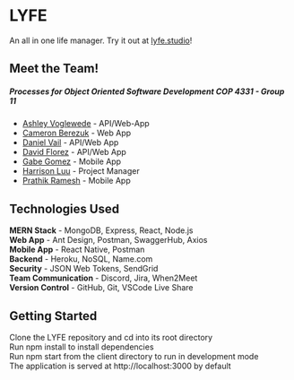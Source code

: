 # LYFE
An all in one life manager.
Try it out at [lyfe.studio](http://lyfe.studio)!

## Meet the Team! 
##### Processes for Object Oriented Software Development COP 4331 - Group 11   
* [Ashley Voglewede](https://github.com/avwede) - API/Web-App    
* [Cameron Berezuk](https://github.com/CameronBerezuk) - Web App     
* [Daniel Vail](https://github.com/d-vail) - API/Web App   
* [David Florez](https://github.com/DMFLo) - API/Web App  
* [Gabe Gomez](https://github.com/ggomez31) - Mobile App
* [Harrison Luu](https://github.com/HrrsnL) - Project Manager 
* [Prathik Ramesh](https://github.com/prathik2001) - Mobile App   

## Technologies Used
**MERN Stack** - MongoDB, Express, React, Node.js  
**Web App** - Ant Design, Postman, SwaggerHub, Axios  
**Mobile App** - React Native, Postman  
**Backend** - Heroku, NoSQL, Name.com  
**Security** - JSON Web Tokens, SendGrid  
**Team Communication** - Discord, Jira, When2Meet  
**Version Control** - GitHub, Git, VSCode Live Share  

## Getting Started
Clone the LYFE repository and cd into its root directory   
Run npm install to install dependencies   
Run npm start from the client directory to run in development mode   
The application is served at http://localhost:3000 by default   
  
